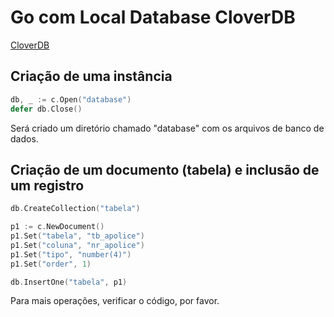 # Go com Local Database CloverDB

[CloverDB](https://github.com/ostafen/clover)

## Criação de uma instância

```go
db, _ := c.Open("database")
defer db.Close()
```

Será criado um diretório chamado "database" com os arquivos de banco de dados.

## Criação de um documento (tabela) e inclusão de um registro

```go
db.CreateCollection("tabela")

p1 := c.NewDocument()
p1.Set("tabela", "tb_apolice")
p1.Set("coluna", "nr_apolice")
p1.Set("tipo", "number(4)")
p1.Set("order", 1)

db.InsertOne("tabela", p1)
```

Para mais operações, verificar o código, por favor.
